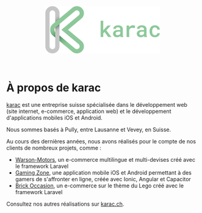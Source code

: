 <p align="center">
  <a href="https://karac.ch">
    <img width="300" src="https://github.com/karacweb/.github/raw/main/docs/karac.png">
  </a>
</p>
<br>

# À propos de karac

[karac](https://karac.ch) est une entreprise suisse spécialisée dans le développement web (site internet, e-commerce, application web) et le développement d'applications mobiles iOS et Android.

Nous sommes basés à Pully, entre Lausanne et Vevey, en Suisse.

Au cours des dernières années, nous avons réalisés pour le compte de nos clients de nombreux projets, comme :

- [Warson-Motors](https://warson-motors.com), un e-commerce multilingue et multi-devises créé avec le framework Laravel
- [Gaming Zone](https://gamingzone.ch/), une application mobile iOS et Android permettant à des gamers de s'affronter en ligne, créée avec Ionic, Angular et Capacitor
- [Brick Occasion](https://brickoccasion.ch/), un e-commerce sur le thème du Lego créé avec le framework Laravel

Consultez nos autres réalisations sur [karac.ch](https://karac.ch).